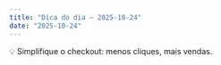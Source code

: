 ```yaml
---
title: "Dica do dia – 2025-10-24"
date: "2025-10-24"
---
```


💡 Simplifique o checkout: menos cliques, mais vendas.
